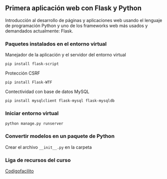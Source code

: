 ## Primera aplicación web con Flask y Python

Introducción al desarrollo de páginas y aplicaciones web usando el lenguaje de programación Python y uno de los frameworks web más usados y demandados actualmente: Flask.

### Paquetes instalados en el entorno virtual
Manejador de la aplicación y el servidor del entorno virtual
```
pip install flask-script
```
Protección CSRF
```
pip install Flask-WTF
```
Contectividad con base de datos MySQL
```
pip install mysqlclient flask-mysql flask-mysqldb
```
### Iniciar entorno virtual
```
python manage.py runserver
```

### Convertir modelos en un paquete de Python
Crear el archivo `__init__.py` en la carpeta

### Liga de recursos del curso
[Codigofacilito](https://github.com/codigofacilito/primera-app-flask)